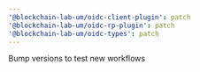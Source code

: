```yaml
---
'@blockchain-lab-um/oidc-client-plugin': patch
'@blockchain-lab-um/oidc-rp-plugin': patch
'@blockchain-lab-um/oidc-types': patch
---
```


Bump versions to test new workflows
